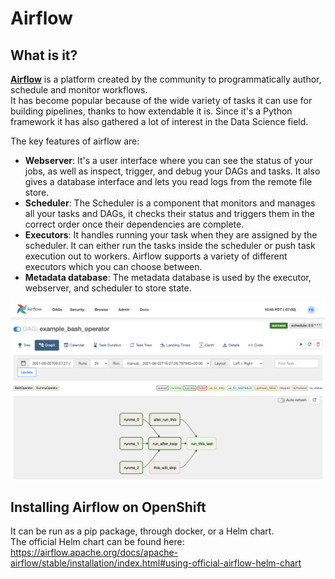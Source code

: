 
# Airflow

## What is it?
[**Airflow**](https://airflow.apache.org/) is a platform created by the community to programmatically author, schedule and monitor workflows.  
It has become popular because of the wide variety of tasks it can use for building pipelines, thanks to how extendable it is. Since it's a Python framework it has also gathered a lot of interest in the Data Science field.

The key features of airflow are:

- **Webserver**: It's a user interface where you can see the status of your jobs, as well as inspect, trigger, and debug your DAGs and tasks. It also gives a database interface and lets you read logs from the remote file store.
- **Scheduler**: The Scheduler is a component that monitors and manages all your tasks and DAGs, it checks their status and triggers them in the correct order once their dependencies are complete.
- **Executors**: It handles running your task when they are assigned by the scheduler. It can either run the tasks inside the scheduler or push task execution out to workers. Airflow supports a variety of different executors which you can choose between.
- **Metadata database**: The metadata database is used by the executor, webserver, and scheduler to store state.

![graph](img/graph.png)

## Installing Airflow on OpenShift
It can be run as a pip package, through docker, or a Helm chart.  
The official Helm chart can be found here: https://airflow.apache.org/docs/apache-airflow/stable/installation/index.html#using-official-airflow-helm-chart 